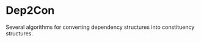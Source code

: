 Dep2Con
=======

Several algorithms for converting dependency structures into constituency structures.
